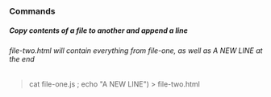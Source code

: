 ### Commands
##### Copy contents of a file to another and append a line
###### file-two.html will contain everything from file-one, as well as A NEW LINE at the end
> cat file-one.js ; echo "A NEW LINE") > file-two.html